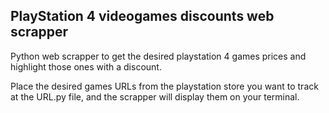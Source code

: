 ## PlayStation 4 videogames discounts web scrapper

Python web scrapper to get the desired playstation 4 games prices and highlight those ones with a discount.

Place the desired games URLs from the playstation store you want to track at the URL.py file, and the scrapper will
display them on your terminal.